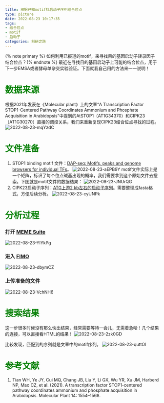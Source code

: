 ```yaml
---
title: 根据已知motif找启动子序列结合位点
type: picture
date: 2022-08-23 10:17:35
tags:
- 结合位点
- motif
- 启动子
categories: 科研之路
---
```


<meta name="referrer" content="no-referrer" />


{% note primary %} 如何利用已报道的motif，来寻找目的基因启动子转录因子结合位点？{% endnote %}
最近在寻找目的基因启动子上可能的结合位点，用于下一步EMSA或者酵母单杂交实验验证。下面就我自己用的方法来一一说明！
<!--more-->

# <font color=green>数据来源</font>
根据2021年发表在《Molecular plant》上的文章“A Transcription Factor STOP1-Centered Pathway Coordinates Ammonium and Phosphate Acquisition in Arabidopsis”中提到的AtSTOP1（AT1G34370）和CIPK23（AT1G30270）直接的调控关系，我们来重新复现CIPK23结合位点寻找的过程。
![2022-08-23-mqYzdC](https://raw.githubusercontent.com/Lxmic/Picture-bed/master/uPic/2022-08-23-mqYzdC.png)

# <font color=green>文件准备</font>
1. STOP1 binding motif 文件：[DAP\-seq: Motifs, peaks and genome browsers for individual TFs](http://neomorph.salk.edu/dap_web/pages/browse_table_aj.php)。
![2022-08-23-aEPB9Y](https://raw.githubusercontent.com/Lxmic/Picture-bed/master/uPic/2022-08-23-aEPB9Y.png)
motif文件实际上是一个矩阵，标识了每个位点碱基出现的概率，我们需要拿到这个原始文件去搜索。下图就是motif文件的数据结果：
![2022-08-23-JNUrQG](https://raw.githubusercontent.com/Lxmic/Picture-bed/master/uPic/2022-08-23-JNUrQG.png)
2. CIPK23启动子序列：[ATG上游2 kb左右的启动子序列](https://seqviewer.arabidopsis.org/servlets/sv?action=nucleft&pid=0&option=0&option2=0&on=0)。需要整理成fasta格式，方便后续分析。
![2022-08-23-cyUNPk](https://raw.githubusercontent.com/Lxmic/Picture-bed/master/uPic/2022-08-23-cyUNPk.png)

# <font color=green>分析过程</font>
### 打开 [MEME Suite](https://meme-suite.org/meme/index.html)
![2022-08-23-YlYkPg](https://raw.githubusercontent.com/Lxmic/Picture-bed/master/uPic/2022-08-23-YlYkPg.png)

### 进入 [FIMO](https://meme-suite.org/meme/tools/fimo)
![2022-08-23-dbymCZ](https://raw.githubusercontent.com/Lxmic/Picture-bed/master/uPic/2022-08-23-dbymCZ.png)

### 上传准备的文件
![2022-08-23-VchNH6](https://raw.githubusercontent.com/Lxmic/Picture-bed/master/uPic/2022-08-23-VchNH6.png)


# <font color=green>搜索结果</font>
这一步很多时候没有那么快出结果，经常需要等待一会儿，无需着急哈！几个结果的连接，可以直接看HTML的结果！
![2022-08-23-2zk0GD](https://raw.githubusercontent.com/Lxmic/Picture-bed/master/uPic/2022-08-23-2zk0GD.png)

比较发现，匹配到的序列就是文章中的motif序列。
![2022-08-23-quttOl](https://raw.githubusercontent.com/Lxmic/Picture-bed/master/uPic/2022-08-23-quttOl.png)

# <font color=green>参考文献</font>
1. Tian WH, Ye JY, Cui MQ, Chang JB, Liu Y, Li GX, Wu YR, Xu JM, Harberd NP, Mao CZ, et al. (2021). A transcription factor STOP1-centered pathway coordinates ammonium and phosphate acquisition in Arabidopsis. Molecular Plant 14: 1554–1568.
